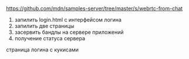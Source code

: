 https://github.com/mdn/samples-server/tree/master/s/webrtc-from-chat


1. запилить login.html с интерфейсом логина
2. запилить две страницы
3. засервить бандлы на сервере приложений
4. получение статуса сервера

страница логина с кукисами
